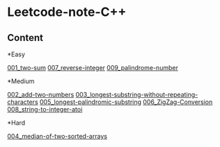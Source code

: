 Leetcode-note-C++
===

Content
---

*Easy

[001_two-sum](https://github.com/github2mon/Leetcode-note-cpp/blob/master/001_two-sum.cpp)
[007_reverse-integer](https://github.com/github2mon/Leetcode-note-cpp/blob/master/007_reverse-integer.cpp)
[009_palindrome-number](https://github.com/github2mon/Leetcode-note-cpp/blob/master/009_palindrome-number.cpp)

*Medium

[002_add-two-numbers](https://github.com/github2mon/Leetcode-note-cpp/blob/master/002_add-two-numbers.cpp)
[003_longest-substring-without-repeating-characters](https://github.com/github2mon/Leetcode-note-cpp/blob/master/003_longest-substring-without-repeating-characters.cpp)
[005_longest-palindromic-substring](https://github.com/github2mon/Leetcode-note-cpp/blob/master/005_longest-palindromic-substring.cpp)
[006_ZigZag-Conversion](https://github.com/github2mon/Leetcode-note-cpp/blob/master/006_ZigZag-Conversion.cpp)
[008_string-to-integer-atoi](https://github.com/github2mon/Leetcode-note-cpp/blob/master/008_string-to-integer-atoi.cpp)

*Hard

[004_median-of-two-sorted-arrays](https://github.com/github2mon/Leetcode-note-cpp/blob/master/004_median-of-two-sorted-arrays.cpp)

